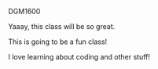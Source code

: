 DGM1600

Yaaay, this class will be so great. 


This is going to be a fun class!


I love learning about coding and other stuff!
